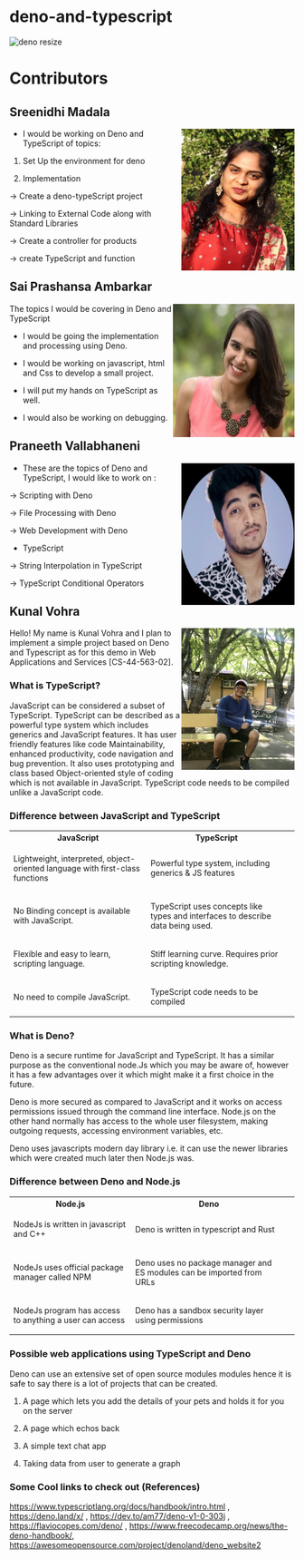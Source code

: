# deno-and-typescript

![deno resize](https://user-images.githubusercontent.com/69994220/95379028-6b254800-08aa-11eb-834c-8dff26deb1d7.png)


# Contributors 

## Sreenidhi Madala

<img src ="images/filename (2k).jpg" width="200" height ="250" align ="right">

* I would be working on Deno and TypeScript of topics:

 1. Set Up the environment for deno
 
 2. Implementation
 
-> Create a deno-typeScript project

-> Linking to External Code along with Standard Libraries 

-> Create a controller for products

-> create TypeScript and function




## Sai Prashansa Ambarkar

<img src ="images/dp.JPG" width="215" height ="235" align ="right">

The topics I would be covering in Deno and TypeScript 

* I would be going the implementation and processing using Deno. 

* I would be working on javascript, html and Css to develop a small project.

* I will put my hands on TypeScript as well.

* I would also be working on debugging.



## Praneeth Vallabhaneni 

<img src ="images/pp.jpg" width="200" height ="250" align ="right">


* These are the topics of Deno and TypeScript, I would like to work on :

-> Scripting with Deno

-> File Processing with Deno

-> Web Development with Deno


* TypeScript

-> String Interpolation in TypeScript

-> TypeScript Conditional Operators


## Kunal Vohra 
<img src ="images/kunal-vohra.jpg" width="200" height ="250" align ="right">

Hello! My name is Kunal Vohra and I plan to implement a simple project based on Deno and Typescript as for this demo in Web Applications and Services [CS-44-563-02]. 

### What is TypeScript? 
JavaScript can be considered a subset of TypeScript. TypeScript can be described as a powerful type system which includes generics and JavaScript features. It has user friendly features like code Maintainability, enhanced productivity, code navigation and bug prevention. It also uses prototyping and class based Object-oriented style of coding which is not available in JavaScript. TypeScript code needs to be compiled unlike a JavaScript code.

### Difference between JavaScript and TypeScript
<table style ="width : 100%">
<tr>
<th>JavaScript</th>    
<th>TypeScript<th>
<tr>
<tr>
<td><p>Lightweight, interpreted, object-oriented language with first-class functions</p></td>
<td><p>Powerful type system, including generics & JS features</p></td>
</tr>
<tr>
<td><p>No Binding concept is available with JavaScript.</p></td>
<td><p>TypeScript uses concepts like types and interfaces to describe data being used.</p></td>
</tr>
<tr>
<td><p>Flexible and easy to learn, scripting language.</p></td>
<td><p>Stiff learning curve. Requires prior scripting knowledge.</p></td>
</tr>
<tr>
<td><p>No need to compile JavaScript.</p></td>
<td><p>TypeScript code needs to be compiled</p></td>
</tr>
</table>

### What is Deno?
Deno is a secure runtime for JavaScript and TypeScript. It has a similar purpose as the conventional node.Js which you may be aware of, however it has a few advantages over it which might make it a first choice in the future.

Deno is more secured as compared to JavaScript and it works on access permissions issued through the command line interface. Node.js on the other hand normally has access to the whole user filesystem, making outgoing requests, accessing environment variables, etc.

Deno uses javascripts modern day library i.e. it can use the newer libraries which were created much later then Node.js was.

### Difference between Deno and Node.js 
<table style ="width : 100%">
<tr>
<th>Node.js</th>    
<th>Deno<th>
<tr>
<tr>
<td><p>NodeJs is written in javascript and C++</p></td>
<td><p>Deno is written in typescript and Rust</p></td>
</tr>
<tr>
<td><p>NodeJs uses official package manager called NPM</p></td>
<td><p>Deno uses no package manager and ES modules can be imported from URLs</p></td>
</tr>
<tr>
<td><p>NodeJs program has access to anything a user can access</p></td>
<td><p>Deno has a sandbox security layer using permissions</p></td>
</tr>
</table>

### Possible web applications using TypeScript and Deno

Deno can use an extensive set of open source modules modules hence it is safe to say there is a lot of projects that can be created. 

1. A page which lets you add the details of your pets and holds it for you on the server

2. A page which echos back

3. A simple text chat app

4. Taking data from user to generate a graph


### Some Cool links to check out (References)

https://www.typescriptlang.org/docs/handbook/intro.html ,
https://deno.land/x/ ,
https://dev.to/am77/deno-v1-0-303j ,
https://flaviocopes.com/deno/ ,
https://www.freecodecamp.org/news/the-deno-handbook/,
https://awesomeopensource.com/project/denoland/deno_website2


